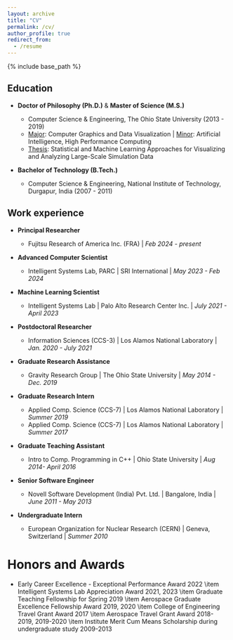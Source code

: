 ```yaml
---
layout: archive
title: "CV"
permalink: /cv/
author_profile: true
redirect_from:
  - /resume
---
```


{% include base_path %}

Education
------
* **Doctor of Philosophy (Ph.D.)** & **Master of Science (M.S.)**
  * Computer Science & Engineering, The Ohio State University (2013 - 2019)
  * <ins>Major</ins>: Computer Graphics and Data Visualization \| <ins>Minor</ins>: Artificial Intelligence, High Performance Computing
  * <ins>Thesis</ins>: Statistical and Machine Learning Approaches for Visualizing and Analyzing Large-Scale Simulation Data
  
* **Bachelor of Technology (B.Tech.)**
  * Computer Science & Engineering, National Institute of Technology, Durgapur, India (2007 - 2011)

Work experience
------
* **Principal Researcher**
  * Fujitsu Research of America Inc. (FRA) \| *Feb 2024 - present*
    
* **Advanced Computer Scientist**
  * Intelligent Systems Lab, PARC \| SRI International \| *May 2023 - Feb 2024*
  
* **Machine Learning Scientist**
  * Intelligent Systems Lab \| Palo Alto Research Center Inc. \| *July 2021 - April 2023*

* **Postdoctoral Researcher**
  * Information Sciences (CCS-3) \| Los Alamos National Laboratory \| *Jan. 2020 - July 2021*

* **Graduate Research Assistance**
  * Gravity Research Group \| The Ohio State University \| *May 2014 - Dec. 2019*

* **Graduate Research Intern**
  * Applied Comp. Science (CCS-7) \| Los Alamos National Laboratory \| *Summer 2019*
  * Applied Comp. Science (CCS-7) \| Los Alamos National Laboratory \| *Summer 2017*
  
* **Graduate Teaching Assistant**
  * Intro to Comp. Programming in C++ \| Ohio State University \| *Aug 2014- April 2016*
  
* **Senior Software Engineer**
  * Novell Software Development (India) Pvt. Ltd. \| Bangalore, India \| *June 2011 - May 2013*
  
* **Undergraduate Intern**
  * European Organization for Nuclear Research (CERN)  \| Geneva, Switzerland \| *Summer 2010* 
  
  
Honors and Awards
======
* Early Career Excellence - Exceptional Performance Award 2022
\item Intelligent Systems Lab Appreciation Award 2021, 2023
\item Graduate Teaching Fellowship for Spring 2019
\item Aerospace Graduate Excellence Fellowship Award 2019, 2020
\item College of Engineering Travel Grant Award 2017
\item Aerospace Travel Grant Award 2018-2019, 2019-2020
\item Institute Merit Cum Means Scholarship during undergraduate study 2009-2013